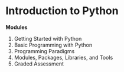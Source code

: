 # Introduction to Python

**Modules**

1. Getting Started with Python
1. Basic Programming with Python
1. Programming Paradigms
1. Modules, Packages, Libraries, and Tools
1. Graded Assessment

